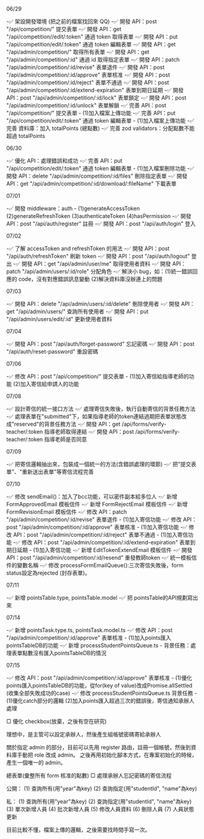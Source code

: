 06/29

-✅ 架設開發環境 (把之前的檔案找回來 QQ)
-✅ 開發 API：post "/api/competition/" 提交表單
-✅ 開發 API：get "/api/competition//edit/:token" 通過 token 取得表單
-✅ 開發 API：put "/api/competition/edit/:token" 通過 token 編輯表單
-✅ 開發 API：get "/api/admin/competition/" 取得所有表單
-✅ 開發 API：get "/api/admin/competition/:id" 通過 id 取得指定表單
-✅ 開發 API：patch "/api/admin/competition/:id/revise" 表單退件
-✅ 開發 API：post "/api/admin/competition/:id/approve" 表單核准
-✅ 開發 API：post "/api/admin/competition/:id/reject" 表單不通過
-✅ 開發 API：post "/api/admin/competition/:id/extend-expiration" 表單到期日延期
-✅ 開發 API：post "/api/admin/competition/:id/lock" 表單鎖定
-✅ 開發 API：post "/api/admin/competition/:id/unlock" 表單解鎖
-✅ 完善 API：post "/api/competition/" 提交表單 - (1)加入檔案上傳功能
-✅ 完善 API：put "/api/competition/edit/:token" 通過 token 編輯表單 - (1)加入檔案上傳功能
-✅ 完善 資料庫：加入 totalPoints (總點數)
-✅ 完善 zod validators：分配點數不能超過 totalPoints

06/30

-✅ 優化 API：處理錯誤和成功
-✅ 完善 API：put "/api/competition/edit/:token" 通過 token 編輯表單 - (1)加入檔案刪除功能
-✅ 開發 API：delete "/api/admin/competition/:id/files" 刪除指定表單
-✅ 開發 API：get "/api/admin/competition/:id/download/:fileName" 下載表單

07/01

-✅ 開發 middleware：auth - (1)generateAccessToken (2)generateRefreshToken (3)authenticateToken (4)hasPermission
-✅ 開發 API：post "/api/auth/register" 註冊
-✅ 開發 API：post "/api/auth/login" 登入

07/02

-✅ 了解 accessToken and refreshToken 的用法
-✅ 開發 API：post "/api/auth/refreshToken" 刷新 token
-✅ 開發 API：post "/api/auth/logout" 登出
-✅ 開發 API：get "/api/admin/user/me" 取得使用者資料
-✅ 開發 API：patch "/api/admin/users/:id/role" 分配角色
-✅ 解決小 bug，如：(1)統一錯誤回應的 code，沒有對應錯誤訊息變動 (2)解決資料庫沒辦連上的問題

07/03

-✅ 開發 API：delete "/api/admin/users/:id/delete" 刪除使用者
-✅ 開發 API：get "/api/admin/users/" 查詢所有使用者
-✅ 開發 API：put "/api/admin/users/edit/:id" 更新使用者資料

07/04

-✅ 開發 API：post "/api/auth/forget-password" 忘記密碼
-✅ 開發 API：post "/api/auth/reset-password" 重設密碼

07/06

-✅ 修改 API：post "/api/competition/" 提交表單 - (1)加入寄信給指導老師的功能 (2)加入寄信給申請人的功能

07/08

-✅ 設計寄信的統一接口方法
-✅ 處理寄信失敗後，執行自動寄信的背景任務方法
-✅ 處理表單在"submitted"下，如果指導老師的token連結過期把表單狀態改成"reserved"的背景任務方法
-✅ 開發 API：get /api/forms/verify-teacher/:token 指導老師取得連結
-✅ 開發 API：post /api/forms/verify-teacher/:token 指導老師是否同意

07/09

-✅ 把寄信邏輯抽出來，包裝成一個統一的方法(含錯誤處理的環節)
-✅ 把"提交表單"、"重新送出表單"等寄信流程完善

07/10

-✅ 修改 sendEmail()：加入了bcc功能，可以密件副本給多位人
-✅ 新增 FormApprovedEmail 模板信件
-✅ 新增 FormRejectEmail 模板信件
-✅ 新增 FormRevisionEmail 模板信件
-✅ 修改 API：patch "/api/admin/competition/:id/revise" 表單退件 - (1)加入寄信功能
-✅ 修改 API：post "/api/admin/competition/:id/approve" 表單核准 - (1)加入寄信功能
-✅ 修改 API：post "/api/admin/competition/:id/reject" 表單不通過 - (1)加入寄信功能
-✅ 修改 API：post "/api/admin/competition/:id/extend-expiration" 表單到期日延期 - (1)加入寄信功能
-✅ 新增 EditTokenExtendEmail 模板信件
-✅ 開發 API：post "/api/admin/competition/:id/resend" 重發教師token
-✅ 統一模板信件的變數名稱
-✅ 修改 processFormEmailQueue():三次寄信失敗後，form status設定為rejected (封存表單)。

07/11

-✅ 新增 pointsTable.type, pointsTable.model
-✅ 把 pointsTable的API規劃寫出來

07/14

-✅ 新增 pointsTask.type.ts, pointsTask.model.ts
-✅ 修改 API：post "/api/admin/competition/:id/approve" 表單核准 - (1)加入points匯入pointsTableDB的功能
-✅ 新增 processStudentPointsQueue.ts - 背景任務：處理表單點數沒有匯入pointsTableDB的情況

07/15

-✅ 修改 API：post "/api/admin/competition/:id/approve" 表單核准 - (1)優化points匯入pointsTableDB的功能，從for(key of value)改成Promise.allSettled (收集全部失敗成功的case)
-✅ 修改 processStudentPointsQueue.ts 背景任務 - (1)優化catch部分的邏輯 (2)加入points匯入超過三次的錯誤後，寄信通知承辦人處理

▢ 優化 checkbox(放棄，之後有空在研究)

理想中，是主管可以設定承辦人，然後產生組帳號密碼寄給承辦人

關於指定 admin 的部分，目前可以先用 register 路由，註冊一個帳號，然後到資料庫手動把 role 改成 admin。
之後再用初始化腳本方式，在專案初始化的時候，產生一個唯一的 admin。

總表單(彙整所有 form 核准的點數)
▢ 處理承辦人忘記密碼的寄信流程

公開：
(1) 查詢所有(用"year"為key)
(2) 查詢指定(用"studentId", "name"為key)

私：
(1) 查詢所有(用"year"為key)
(2) 查詢指定(用"studentId", "name"為key)
(3) 單次新增人員
(4) 批次新增人員
(5) 修改人員資料
(6) 刪除人員
(7) 人員狀態更新

目前比較不懂，檔案上傳的邏輯，之後需要找時間手寫一次。
